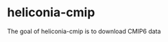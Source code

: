 
# heliconia-cmip

<!-- badges: start -->
<!-- badges: end -->

The goal of heliconia-cmip is to download CMIP6 data

